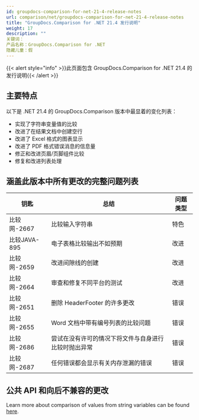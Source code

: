 ```yaml
---
id: groupdocs-comparison-for-net-21-4-release-notes
url: comparison/net/groupdocs-comparison-for-net-21-4-release-notes
title: "GroupDocs.Comparison for .NET 21.4 发行说明"
weight: 17
description: ""
关键词：
产品名称：GroupDocs.Comparison for .NET
隐藏儿童：假
---
```

{{< alert style="info" >}}此页面包含 GroupDocs.Comparison for .NET 21.4 的发行说明{{< /alert >}}

## 主要特点

以下是 .NET 21.4 的 GroupDocs.Comparison 版本中最显着的变化列表：

* 实现了字符串变量值的比较
* 改进了在结果文档中创建空行
* 改进了 Excel 格式的图表显示
* 改进了 PDF 格式错误消息的信息量
* 修正和改进页眉/页脚组件比较
* 修复和改进列表处理

## 涵盖此版本中所有更改的完整问题列表

|钥匙 |总结 |问题类型 |
| --- | --- | --- |
|比较网-2667 |比较输入字符串 |特色 |
|比较JAVA-895 |电子表格比较输出不如预期 |改进 |
|比较网-2659 |改进间隙线的创建 |改进 |
|比较网-2664 |审查和修复不同平台的测试 |改进 |
|比较网-2651 |删除 HeaderFooter 的许多更改 |错误 |
|比较网-2655 | Word 文档中带有编号列表的比较问题 |错误 |
|比较网-2686 |尝试在没有许可的情况下将文件与自身进行比较时抛出异常 |错误 |
|比较网-2687 |任何错误都会显示有关内存泄漏的错误 |错误 |

## 公共 API 和向后不兼容的更改

Learn more about сomparison of values from string variables can be found [here](https://docs.groupdocs.com/comparison/net/load-text-from-string/).
